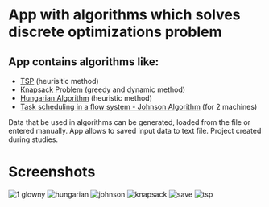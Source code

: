 # App with algorithms which solves discrete optimizations problem 

## App contains algorithms like:
* [TSP](https://en.wikipedia.org/wiki/Travelling_salesman_problem) (heurisitic method)
* [Knapsack Problem](https://en.wikipedia.org/wiki/Knapsack_problem) (greedy and dynamic method)
* [Hungarian Algorithm](http://www.hungarianalgorithm.com/hungarianalgorithm.php) (heuristic method)
* [Task scheduling in a flow system - Johnson Algorithm](http://kkapd.f11.com.pl/zsw/algorytm_johnsona.htm) (for 2 machines)


Data that be used in algorithms can be generated, loaded from the file or entered manually. App allows to saved input data to text file.
Project created during studies.

# Screenshots

![1 glowny](https://user-images.githubusercontent.com/47191090/78892125-14f55a80-7a69-11ea-8806-2c6f407a85ad.PNG)
![hungarian](https://user-images.githubusercontent.com/47191090/78892130-158df100-7a69-11ea-8a81-5e3338607483.PNG)
![johnson](https://user-images.githubusercontent.com/47191090/78892131-16268780-7a69-11ea-8fe9-40e5ba5480f5.PNG)
![knapsack](https://user-images.githubusercontent.com/47191090/78892133-16bf1e00-7a69-11ea-981c-2c86c015e6a7.PNG)
![save](https://user-images.githubusercontent.com/47191090/78892134-16bf1e00-7a69-11ea-9c37-9b5df34bcc3b.PNG)
![tsp](https://user-images.githubusercontent.com/47191090/78892136-1757b480-7a69-11ea-9fda-d79e828b22d3.PNG)
